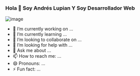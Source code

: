 ### Hola 👋 Soy Andrés Lupian Y Soy Desarrollador Web


![image](https://user-images.githubusercontent.com/90223794/142569992-407bf92b-1a10-47d6-8e61-c00d74361957.png)


- 🔭 I’m currently working on ...
- 🌱 I’m currently learning ...
- 👯 I’m looking to collaborate on ...
- 🤔 I’m looking for help with ...
- 💬 Ask me about ...
- 📫 How to reach me: ...
- 😄 Pronouns: ...
- ⚡ Fun fact: ...

